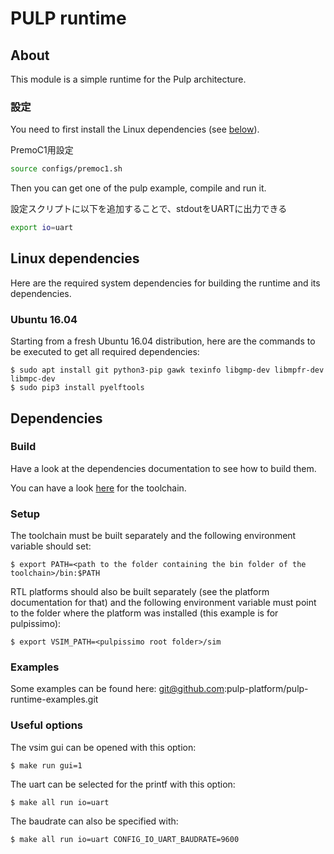 # PULP runtime


## About

This module is a simple runtime for the Pulp architecture.

### 設定

You need to first install the Linux dependencies (see [below](#dependencies)).

PremoC1用設定

```sh
source configs/premoc1.sh
```

Then you can get one of the pulp example, compile and run it.

設定スクリプトに以下を追加することで、stdoutをUARTに出力できる

```sh
export io=uart
```

## Linux dependencies

Here are the required system dependencies for building the runtime and its dependencies.

### Ubuntu 16.04

Starting from a fresh Ubuntu 16.04 distribution, here are the commands to be executed to get all required dependencies:

    $ sudo apt install git python3-pip gawk texinfo libgmp-dev libmpfr-dev libmpc-dev
    $ sudo pip3 install pyelftools

## Dependencies

### Build

Have a look at the dependencies documentation to see how to build them.

You can have a look [here](https://github.com/pulp-platform/pulp-riscv-gnu-toolchain.git) for the toolchain.

### Setup

The toolchain must be built separately and the following environment variable should set:

    $ export PATH=<path to the folder containing the bin folder of the toolchain>/bin:$PATH

RTL platforms should also be built separately (see the platform documentation for that) and the following
environment variable must point to the folder where the platform was installed (this example is for pulpissimo):

    $ export VSIM_PATH=<pulpissimo root folder>/sim

### Examples

Some examples can be found here: git@github.com:pulp-platform/pulp-runtime-examples.git

### Useful options

The vsim gui can be opened with this option:

    $ make run gui=1

The uart can be selected for the printf with this option:

    $ make all run io=uart

The baudrate can also be specified with:

    $ make all run io=uart CONFIG_IO_UART_BAUDRATE=9600